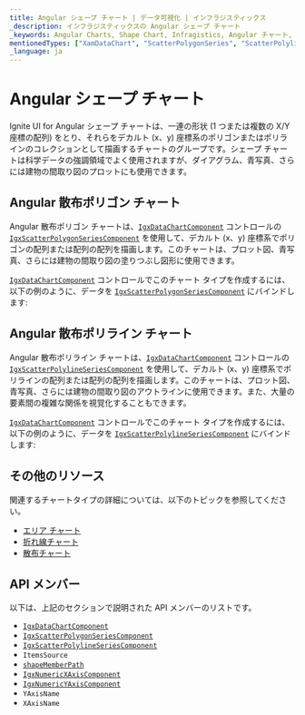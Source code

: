 ```yaml
---
title: Angular シェープ チャート | データ可視化 | インフラジスティックス
_description: インフラジスティックスの Angular シェープ チャート
_keywords: Angular Charts, Shape Chart, Infragistics, Angular チャート, シェープ チャート, インフラジスティックス
mentionedTypes: ["XamDataChart", "ScatterPolygonSeries", "ScatterPolylineSeries"]
_language: ja
---
```


# Angular シェープ チャート

Ignite UI for Angular シェープ チャートは、一連の形状 (1 つまたは複数の X/Y 座標の配列) をとり、それらをデカルト (x、y) 座標系のポリゴンまたはポリラインのコレクションとして描画するチャートのグループです。シェープ チャートは科学データの強調領域でよく使用されますが、ダイアグラム、青写真、さらには建物の間取り図のプロットにも使用できます。

## Angular 散布ポリゴン チャート

Angular 散布ポリゴン チャートは、[`IgxDataChartComponent`]({environment:dvApiBaseUrl}/products/ignite-ui-angular/api/docs/typescript/latest/classes/igxdatachartcomponent.html) コントロールの [`IgxScatterPolygonSeriesComponent`]({environment:dvApiBaseUrl}/products/ignite-ui-angular/api/docs/typescript/latest/classes/igxscatterpolygonseriescomponent.html) を使用して、デカルト (x、y) 座標系でポリゴンの配列または配列の配列を描画します。このチャートは、プロット図、青写真、さらには建物の間取り図の塗りつぶし図形に使用できます。

[`IgxDataChartComponent`]({environment:dvApiBaseUrl}/products/ignite-ui-angular/api/docs/typescript/latest/classes/igxdatachartcomponent.html) コントロールでこのチャート タイプを作成するには、以下の例のように、データを [`IgxScatterPolygonSeriesComponent`]({environment:dvApiBaseUrl}/products/ignite-ui-angular/api/docs/typescript/latest/classes/igxscatterpolygonseriescomponent.html) にバインドします:

<code-view style="height: 600px"
           data-demos-base-url="{environment:dvDemosBaseUrl}"
           iframe-src="{environment:dvDemosBaseUrl}/charts/data-chart-type-scatter-polygon-series"
           github-src="charts/data-chart/type-scatter-polygon-series"
           alt="Angular 散布ポリゴン チャート" >
</code-view>

<div class="divider--half"></div>

## Angular 散布ポリライン チャート

Angular 散布ポリライン チャートは、[`IgxDataChartComponent`]({environment:dvApiBaseUrl}/products/ignite-ui-angular/api/docs/typescript/latest/classes/igxdatachartcomponent.html) コントロールの [`IgxScatterPolylineSeriesComponent`]({environment:dvApiBaseUrl}/products/ignite-ui-angular/api/docs/typescript/latest/classes/igxscatterpolylineseriescomponent.html) を使用して、デカルト (x、y) 座標系でポリラインの配列または配列の配列を描画します。このチャートは、プロット図、青写真、さらには建物の間取り図のアウトラインに使用できます。また、大量の要素間の複雑な関係を視覚化することもできます。

[`IgxDataChartComponent`]({environment:dvApiBaseUrl}/products/ignite-ui-angular/api/docs/typescript/latest/classes/igxdatachartcomponent.html) コントロールでこのチャート タイプを作成するには、以下の例のように、データを [`IgxScatterPolylineSeriesComponent`]({environment:dvApiBaseUrl}/products/ignite-ui-angular/api/docs/typescript/latest/classes/igxscatterpolylineseriescomponent.html) にバインドします:

<code-view style="height: 600px"
           data-demos-base-url="{environment:dvDemosBaseUrl}"
           iframe-src="{environment:dvDemosBaseUrl}/charts/data-chart-type-scatter-polyline-series"
           github-src="charts/data-chart/type-scatter-polyline-series"
           alt="Angular 散布ポリライン チャート" >
</code-view>

<div class="divider--half"></div>

## その他のリソース

関連するチャートタイプの詳細については、以下のトピックを参照してください。

-   [エリア チャート](area-chart.md)
-   [折れ線チャート](line-chart.md)
-   [散布チャート](scatter-chart.md)

## API メンバー

以下は、上記のセクションで説明された API メンバーのリストです。

-   [`IgxDataChartComponent`]({environment:dvApiBaseUrl}/products/ignite-ui-angular/api/docs/typescript/latest/classes/igxdatachartcomponent.html)
-   [`IgxScatterPolygonSeriesComponent`]({environment:dvApiBaseUrl}/products/ignite-ui-angular/api/docs/typescript/latest/classes/igxscatterpolygonseriescomponent.html)
-   [`IgxScatterPolylineSeriesComponent`]({environment:dvApiBaseUrl}/products/ignite-ui-angular/api/docs/typescript/latest/classes/igxscatterpolylineseriescomponent.html)
-   `ItemsSource`
-   [`shapeMemberPath`]({environment:dvApiBaseUrl}/products/ignite-ui-angular/api/docs/typescript/latest/classes/igxshapeseriesbasecomponent.html#shapememberpath)
-   [`IgxNumericXAxisComponent`]({environment:dvApiBaseUrl}/products/ignite-ui-angular/api/docs/typescript/latest/classes/igxnumericxaxiscomponent.html)
-   [`IgxNumericYAxisComponent`]({environment:dvApiBaseUrl}/products/ignite-ui-angular/api/docs/typescript/latest/classes/igxnumericyaxiscomponent.html)
-   `YAxisName`
-   `XAxisName`
